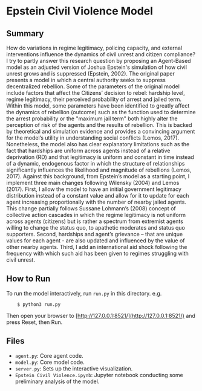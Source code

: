 # Epstein Civil Violence Model

## Summary

How do variations in regime legitimacy, policing capacity, and external interventions influence the dynamics of civil unrest and citizen compliance? I try to partly answer this research question by proposing an Agent-Based model as an adjusted version of Joshua Epstein's simulation of how civil unrest grows and is suppressed (Epstein, 2002). The original paper presents a model in which a central authority seeks to suppress decentralized rebellion.  Some of the parameters of the original model include factors that affect the Citizens’ decision to rebel: hardship level, regime legitimacy, their perceived probability of arrest and jailed term. Within this model, some parameters have been identified to greatly affect the dynamics of rebellion (outcome) such as the function used to determine the arrest probability or the "maximum jail term" both highly alter the perception of risk of the agents and the results of rebellion. This is backed by theoretical and simulation evidence and provides a convincing argument for the model’s utility in understanding social conflicts (Lemos, 2017). 
Nonetheless, the model also has clear explanatory limitations such as the fact that hardships are uniform across agents instead of a relative deprivation (RD) and that legitimacy is uniform and constant in time instead of a dynamic, endogenous factor in which the structure of relationships significantly influences the likelihood and magnitude of rebellions (Lemos, 2017). 
Against this background, from Epstein’s model as a starting point, I implement three main changes following Wilensky (2004) and Lemos (2017). First, I allow the model to have an initial government legitimacy distribution instead of a constant value and allow for it to update for each agent increasing proportionally with the number of nearby jailed agents. This change partially follows Sussane Lohmann’s  (2008) concept of collective action cascades in which the regime legitimacy is not uniform across agents (citizens) but is rather a spectrum from extremist agents willing to change the status quo, to apathetic moderates and status quo supporters. Second, hardships and agent’s grievance – that are unique values for each agent -   are also updated and influenced by the value of other nearby agents. Third, I add an international aid shock following the frequency with which such aid has been given to regimes struggling with civil unrest.


## How to Run

To run the model interactively, run ``run.py`` in this directory. e.g.

```
    $ python3 run.py
```

Then open your browser to [http://127.0.0.1:8521/](http://127.0.0.1:8521/) and press Reset, then Run.

## Files

* ``agent.py``: Core agent code.
* ``model.py``: Core model code.
* ``server.py``: Sets up the interactive visualization.
* ``Epstein Civil Violence.ipynb``: Jupyter notebook conducting some preliminary analysis of the model.


